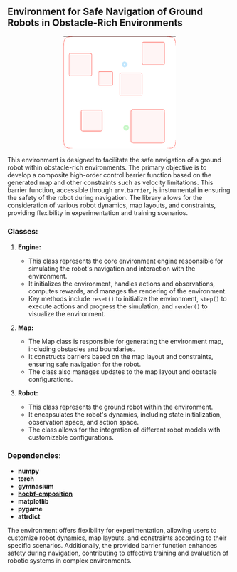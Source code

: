 ## Environment for Safe Navigation of Ground Robots in Obstacle-Rich Environments
<p align="center">
    <img src="obstacle_rich_env/examples/map_layout.png" alt="Map Layout" width="50%">
</p>

This environment is designed to facilitate the safe navigation of a ground robot within obstacle-rich environments. The primary objective is to develop a composite high-order control barrier function based on the generated map and other constraints such as velocity limitations. This barrier function, accessible through `env.barrier`, is instrumental in ensuring the safety of the robot during navigation. The library allows for the consideration of various robot dynamics, map layouts, and constraints, providing flexibility in experimentation and training scenarios.

### Classes:

1. **Engine:**
   - This class represents the core environment engine responsible for simulating the robot's navigation and interaction with the environment.
   - It initializes the environment, handles actions and observations, computes rewards, and manages the rendering of the environment.
   - Key methods include `reset()` to initialize the environment, `step()` to execute actions and progress the simulation, and `render()` to visualize the environment.
   
2. **Map:**
   - The Map class is responsible for generating the environment map, including obstacles and boundaries.
   - It constructs barriers based on the map layout and constraints, ensuring safe navigation for the robot.
   - The class also manages updates to the map layout and obstacle configurations.

3. **Robot:**
   - This class represents the ground robot within the environment.
   - It encapsulates the robot's dynamics, including state initialization, observation space, and action space.
   - The class allows for the integration of different robot models with customizable configurations.

### Dependencies:
- **numpy**
- **torch**
- **gymnasium**
- **[hocbf-cmposition](https://github.com/pedramrabiee/hocbf_composition)**
- **matplotlib**
- **pygame**
- **attrdict**

The environment offers flexibility for experimentation, allowing users to customize robot dynamics, map layouts, and constraints according to their specific scenarios. Additionally, the provided barrier function enhances safety during navigation, contributing to effective training and evaluation of robotic systems in complex environments.
